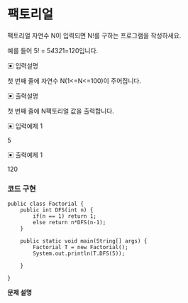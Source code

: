 # 팩토리얼



팩토리얼 자연수 N이 입력되면 N!를 구하는 프로그램을 작성하세요.

예를 들어 5! = 5*4*3*2*1=120입니다.

 

▣ 입력설명

첫 번째 줄에 자연수 N(1<=N<=100)이 주어집니다.

 

▣ 출력설명

첫 번째 줄에 N팩토리얼 값을 출력합니다.

 

▣ 입력예제 1

5

▣ 출력예제 1

120



### 코드 구현

```
public class Factorial {
	public int DFS(int n) {
		if(n == 1) return 1;
		else return n*DFS(n-1);
	}

	public static void main(String[] args) {
		Factorial T = new Factorial();
		System.out.println(T.DFS(5));

	}

}
```



**문제 설명**

[Link]: https://lealea.tistory.com/72?category=1008807

